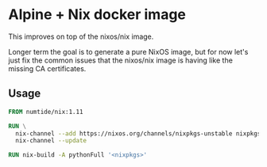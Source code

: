 # Alpine + Nix docker image

This improves on top of the nixos/nix image.

Longer term the goal is to generate a pure NixOS image, but for now let's just
fix the common issues that the nixos/nix image is having like the missing CA
certificates.

## Usage

```Dockerfile
FROM numtide/nix:1.11

RUN \
  nix-channel --add https://nixos.org/channels/nixpkgs-unstable nixpkgs && \
  nix-channel --update

RUN nix-build -A pythonFull '<nixpkgs>'
```
